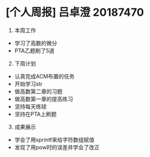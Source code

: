 # [个人周报] 吕卓澄 20187470
1. 本周工作
* 学习了高数的微分
* PTA乙题刷了5道
2. 下周计划
* 认真完成ACM布置的任务
* 开始学习str
* 做高数第二章的习题
* 做高数第一章的提高练习
* 坚持每天练球
* 坚持在PTA上刷题
3. 成果展示
* 学会了用sprintf来给字符数组赋值
* 发现了用pow时的误差并学会了改正
